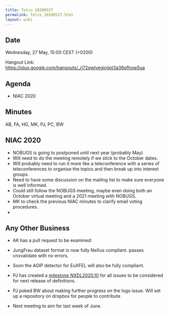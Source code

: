 ```yaml
---
title: Telco 20200527
permalink: Telco_20200527.html
layout: wiki
---
```


Date
----

Wednesday, 27 May, 15:00 CEST (+0200)

<!-- end of autogeneration -->

Hangout Link:
<https://plus.google.com/hangouts/_/j72qwlvegiojjpt3a36pfhow5ua>

Agenda
------

   * NIAC 2020

Minutes
--------
AB, FA, HG, MK, PJ, PC, BW

NIAC 2020
----------

   * NOBUGS is going to postponed until next year (probably May)
   * Will need to do the meeting remotely if we stick to the October dates.
   * Will probably need to run it more like a teleconference with a series of teleconferences to organise the topics and then break up into interest groups.
   * Need to have some discussion on the mailing list to make sure everyone is well informed.
   * Could still follow the NOBUGS meeting, maybe even doing both an October virtual meeting and a 2021 meeting with NOBUGS.
   * MK to check the previous NIAC minutes to clarify email voting procedures.
   * 
   
Any Other Business
------------------
   * AK has a pull request to be examined: 
   * JungFrau dataset format is now fully NeXus compliant. passes cnxvalidate with no errors.
   * Soon the AGIP detector for EuXFEL will also be fully compliant.
   * PJ has created a [milestone NXDL2020.10](https://github.com/nexusformat/definitions/milestone/9) for all issues to be considered for next release of definitions.
   * PJ poked BW about making further progress on the logo issue. Will set up a repository on dropbox for people to contribute
   
   * Next meeting to aim for last week of June.
   
   
   
   
